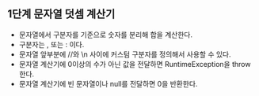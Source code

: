 1단계 문자열 덧셈 계산기
--------------
- 문자열에서 구분자를 기준으로 숫자를 분리해 합을 계산한다.
- 구분자는 , 또는 : 이다.
- 문자열 앞부분에 //와 \n 사이에 커스텀 구분자를 정의해서 사용할 수 있다.
- 문자열 계산기에 0이상의 수가 아닌 값을 전달하면 RuntimeException을 throw 한다.
- 문자열 계산기에 빈 문자열이나 null를 전달하면 0을 반환한다.